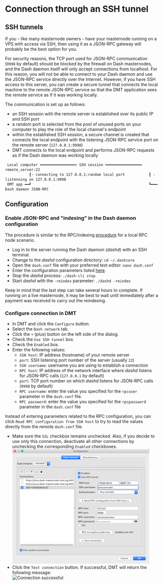 # Connection through an SSH tunnel

## SSH tunnels

If you - like many masternode owners - have your masternode running on a VPS with access via SSH, then using it as a JSON-RPC gateway will probably be the best option for you.

For security reasons, the TCP port used for JSON-RPC communication (`9998` by default) should be blocked by the firewall on Dash masternodes, and the Dash daemon itself will only accept connections from localhost. For this reason, you will not be able to connect to your Dash daemon and use the JSON-RPC service directly over the Internet. However, if you have SSH access to this server, you can create a secure tunnel that connects the local machine to the remote JSON-RPC service so that the DMT application sees the remote service as if it was working locally.

The communication is set up as follows:
 * an SSH session with the remote server is established over its public IP and SSH port
 * a random port is selected from the pool of unused ports on your computer to play the role of the local channel's endpoint
 * within the established SSH session, a secure channel is created that connects the local endpoint with the listening JSON-RPC service port on the remote server (`127.0.0.1:9998`)
 * DMT connects to the local endpoint and performs JSON-RPC requests as if the Dash daemon was working locally

```
 Local computer ━━━━━━━━━━━━━━━━> SSH session ━━━━━━━━━━━━━━━━> remote_server:22
           ┃- connecting to 127.0.0.1:random local port           ┃ - listenning on 127.0.0.1:9998
 DMT app ━━┛                                                      ┗━━━ Dash daemon JSON-RPC
```

## Configuration

### Enable JSON-RPC and "indexing" in the Dash daemon configuration

The procedure is similar to the RPC/indexing [procedure](config-connection-direct.md#2-enable-json-rpc-and-indexing-in-the-dash-core) for a local RPC node scenario.
 * Log in to the server running the Dash daemon (*dashd*) with an SSH terminal.
 * Change to the *dashd* configuration directory: `cd ~/.dashcore`
 * Open the `dash.conf` file with your preferred text editor: `nano dash.conf`
 * Enter the configuration parameters listed [here](config-connection-direct.md#set-the-required-parameters-in-the-dashconf-file).
 * Stop the *dashd* process: `./dash-cli stop`
 * Start *dashd* with the `-reindex` parameter: `./dashd -reindex`

Keep in mind that the last step can take several hours to complete. If running on a live masternode, it may be best to wait until immediately after a payment was received to carry out the reindexing.

### Configure connection in DMT

 * In DMT and click the `Configure` button.
 * Select the `Dash network` tab.
 * Click the `+` (plus) button on the left side of the dialog.
 * Check the `Use SSH tunnel` box.
 * Check the `Enabled` box.
 * Enter the following values:
   * `SSH host`: IP address (hostname) of your remote server
   * `port`: SSH listening port number of the server (usually `22`)
   * `SSH username`: username you are using to establish a connection
   * `RPC host`: IP address of the network interface where *dashd* listens for JSON-RPC calls (`127.0.0.1` by default)
   * `port`: TCP port number on which *dashd* listens for JSON-RPC calls (`9998` by default)
   * `RPC username`: enter the value you specified for the `rpcuser` parameter in the `dash.conf` file.
   * `RPC password`: enter the value you specified for the `rpcpassword` parameter in the `dash.conf` file

Instead of entering parameters related to the RPC configuration, you can click `Read RPC configuration from SSH host` to try to read the values directly from the remote `dash.conf` file.
  * Make sure the `SSL` checkbox remains unchecked. Also, if you decide to use only this connection, deactivate all other connections by unchecking the corresponding `Enabled` checkboxes.  
    ![SSH configuration window](img/dmt-config-dlg-conn-ssh.png)
  * Click the `Test connection` button. If successful, DMT will return the following message:  
    ![Connection successful](img/dmt-conn-success.png)
